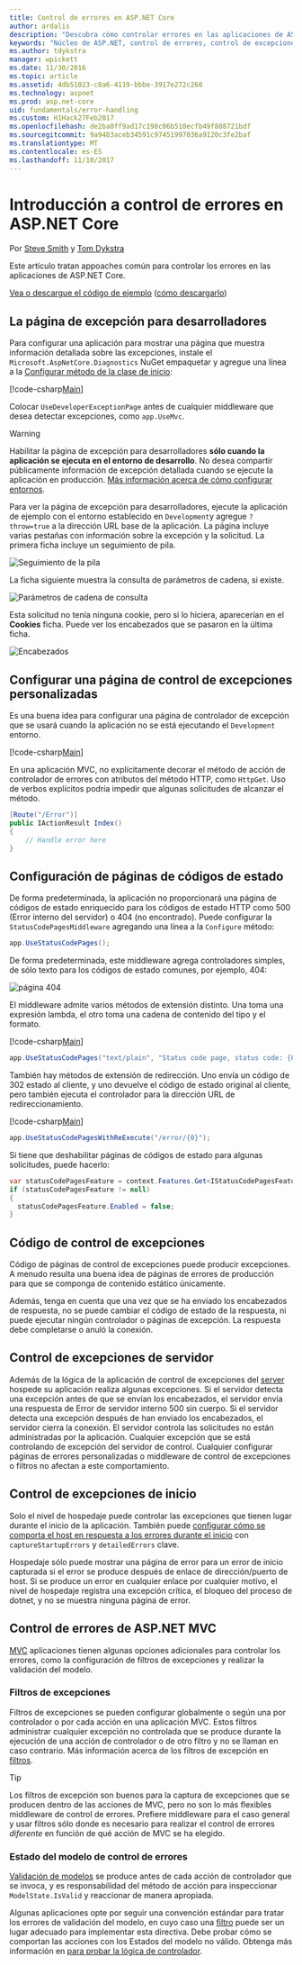```yaml
---
title: Control de errores en ASP.NET Core
author: ardalis
description: "Descubra cómo controlar errores en las aplicaciones de ASP.NET Core."
keywords: "Núcleo de ASP.NET, control de errores, control de excepciones"
ms.author: tdykstra
manager: wpickett
ms.date: 11/30/2016
ms.topic: article
ms.assetid: 4db51023-c8a6-4119-bbbe-3917e272c260
ms.technology: aspnet
ms.prod: asp.net-core
uid: fundamentals/error-handling
ms.custom: H1Hack27Feb2017
ms.openlocfilehash: de2ba0ff9ad17c198c06b510ecfb49f808721bdf
ms.sourcegitcommit: 9a9483aceb34591c97451997036a9120c3fe2baf
ms.translationtype: MT
ms.contentlocale: es-ES
ms.lasthandoff: 11/10/2017
---
```

# <a name="introduction-to-error-handling-in-aspnet-core"></a>Introducción a control de errores en ASP.NET Core

Por [Steve Smith](https://ardalis.com/) y [Tom Dykstra](https://github.com/tdykstra/)

Este artículo tratan appoaches común para controlar los errores en las aplicaciones de ASP.NET Core.

[Vea o descargue el código de ejemplo](https://github.com/aspnet/Docs/tree/master/aspnetcore/fundamentals/error-handling/sample) ([cómo descargarlo](xref:tutorials/index#how-to-download-a-sample))

## <a name="the-developer-exception-page"></a>La página de excepción para desarrolladores

Para configurar una aplicación para mostrar una página que muestra información detallada sobre las excepciones, instale el `Microsoft.AspNetCore.Diagnostics` NuGet empaquetar y agregue una línea a la [Configurar método de la clase de inicio](startup.md):

[!code-csharp[Main](error-handling/sample/Startup.cs?name=snippet_DevExceptionPage&highlight=7)]

Colocar `UseDeveloperExceptionPage` antes de cualquier middleware que desea detectar excepciones, como `app.UseMvc`.

>[!WARNING]
> Habilitar la página de excepción para desarrolladores **sólo cuando la aplicación se ejecuta en el entorno de desarrollo**. No desea compartir públicamente información de excepción detallada cuando se ejecute la aplicación en producción. [Más información acerca de cómo configurar entornos](environments.md).

Para ver la página de excepción para desarrolladores, ejecute la aplicación de ejemplo con el entorno establecido en `Development`y agregue `?throw=true` a la dirección URL base de la aplicación. La página incluye varias pestañas con información sobre la excepción y la solicitud. La primera ficha incluye un seguimiento de pila. 

![Seguimiento de la pila](error-handling/_static/developer-exception-page.png)

La ficha siguiente muestra la consulta de parámetros de cadena, si existe.

![Parámetros de cadena de consulta](error-handling/_static/developer-exception-page-query.png)

Esta solicitud no tenía ninguna cookie, pero si lo hiciera, aparecerían en el **Cookies** ficha. Puede ver los encabezados que se pasaron en la última ficha.

![Encabezados](error-handling/_static/developer-exception-page-headers.png)

## <a name="configuring-a-custom-exception-handling-page"></a>Configurar una página de control de excepciones personalizadas

Es una buena idea para configurar una página de controlador de excepción que se usará cuando la aplicación no se está ejecutando el `Development` entorno.

[!code-csharp[Main](error-handling/sample/Startup.cs?name=snippet_DevExceptionPage&highlight=11)]

En una aplicación MVC, no explícitamente decorar el método de acción de controlador de errores con atributos del método HTTP, como `HttpGet`. Uso de verbos explícitos podría impedir que algunas solicitudes de alcanzar el método.

```csharp
[Route("/Error")]
public IActionResult Index()
{
    // Handle error here
}
```

## <a name="configuring-status-code-pages"></a>Configuración de páginas de códigos de estado

De forma predeterminada, la aplicación no proporcionará una página de códigos de estado enriquecido para los códigos de estado HTTP como 500 (Error interno del servidor) o 404 (no encontrado). Puede configurar la `StatusCodePagesMiddleware` agregando una línea a la `Configure` método:

```csharp
app.UseStatusCodePages();
```

De forma predeterminada, este middleware agrega controladores simples, de sólo texto para los códigos de estado comunes, por ejemplo, 404:

![página 404](error-handling/_static/default-404-status-code.png)

El middleware admite varios métodos de extensión distinto. Una toma una expresión lambda, el otro toma una cadena de contenido del tipo y el formato.

[!code-csharp[Main](error-handling/sample/Startup.cs?name=snippet_StatusCodePages)]

```csharp
app.UseStatusCodePages("text/plain", "Status code page, status code: {0}");
```

También hay métodos de extensión de redirección. Uno envía un código de 302 estado al cliente, y uno devuelve el código de estado original al cliente, pero también ejecuta el controlador para la dirección URL de redireccionamiento.

[!code-csharp[Main](error-handling/sample/Startup.cs?name=snippet_StatusCodePagesWithRedirect)]

```csharp
app.UseStatusCodePagesWithReExecute("/error/{0}");
```

Si tiene que deshabilitar páginas de códigos de estado para algunas solicitudes, puede hacerlo:

```csharp
var statusCodePagesFeature = context.Features.Get<IStatusCodePagesFeature>();
if (statusCodePagesFeature != null)
{
  statusCodePagesFeature.Enabled = false;
}
```

## <a name="exception-handling-code"></a>Código de control de excepciones

Código de páginas de control de excepciones puede producir excepciones. A menudo resulta una buena idea de páginas de errores de producción para que se componga de contenido estático únicamente.

Además, tenga en cuenta que una vez que se ha enviado los encabezados de respuesta, no se puede cambiar el código de estado de la respuesta, ni puede ejecutar ningún controlador o páginas de excepción. La respuesta debe completarse o anuló la conexión.

## <a name="server-exception-handling"></a>Control de excepciones de servidor

Además de la lógica de la aplicación de control de excepciones del [server](servers/index.md) hospede su aplicación realiza algunas excepciones. Si el servidor detecta una excepción antes de que se envían los encabezados, el servidor envía una respuesta de Error de servidor interno 500 sin cuerpo. Si el servidor detecta una excepción después de han enviado los encabezados, el servidor cierra la conexión. El servidor controla las solicitudes no están administradas por la aplicación. Cualquier excepción que se está controlando de excepción del servidor de control. Cualquier configurar páginas de errores personalizadas o middleware de control de excepciones o filtros no afectan a este comportamiento.

## <a name="startup-exception-handling"></a>Control de excepciones de inicio

Solo el nivel de hospedaje puede controlar las excepciones que tienen lugar durante el inicio de la aplicación. También puede [configurar cómo se comporta el host en respuesta a los errores durante el inicio](hosting.md#detailed-errors) con `captureStartupErrors` y `detailedErrors` clave.

Hospedaje sólo puede mostrar una página de error para un error de inicio capturada si el error se produce después de enlace de dirección/puerto de host. Si se produce un error en cualquier enlace por cualquier motivo, el nivel de hospedaje registra una excepción crítica, el bloqueo del proceso de dotnet, y no se muestra ninguna página de error.

## <a name="aspnet-mvc-error-handling"></a>Control de errores de ASP.NET MVC

[MVC](../mvc/index.md) aplicaciones tienen algunas opciones adicionales para controlar los errores, como la configuración de filtros de excepciones y realizar la validación del modelo.

### <a name="exception-filters"></a>Filtros de excepciones

Filtros de excepciones se pueden configurar globalmente o según una por controlador o por cada acción en una aplicación MVC. Estos filtros administrar cualquier excepción no controlada que se produce durante la ejecución de una acción de controlador o de otro filtro y no se llaman en caso contrario. Más información acerca de los filtros de excepción en [filtros](../mvc/controllers/filters.md).

>[!TIP]
> Los filtros de excepción son buenos para la captura de excepciones que se producen dentro de las acciones de MVC, pero no son lo más flexibles middleware de control de errores. Prefiere middleware para el caso general y usar filtros sólo donde es necesario para realizar el control de errores *diferente* en función de qué acción de MVC se ha elegido.

### <a name="handling-model-state-errors"></a>Estado del modelo de control de errores

[Validación de modelos](../mvc/models/validation.md) se produce antes de cada acción de controlador que se invoca, y es responsabilidad del método de acción para inspeccionar `ModelState.IsValid` y reaccionar de manera apropiada.

Algunas aplicaciones opte por seguir una convención estándar para tratar los errores de validación del modelo, en cuyo caso una [filtro](../mvc/controllers/filters.md) puede ser un lugar adecuado para implementar esta directiva. Debe probar cómo se comportan las acciones con los Estados del modelo no válido. Obtenga más información en [para probar la lógica de controlador](../mvc/controllers/testing.md).



